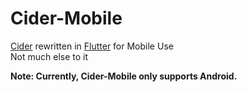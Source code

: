 # Cider-Mobile

[Cider](https://github.com/ciderapp/Cider) rewritten in [Flutter](https://flutter.dev) for Mobile Use  
Not much else to it

**Note: Currently, Cider-Mobile only supports Android.**
